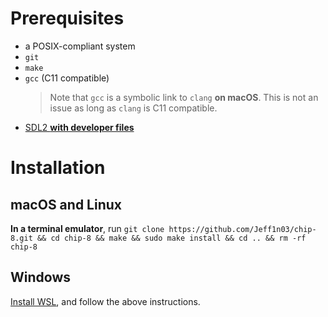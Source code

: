 # Prerequisites
- a POSIX-compliant system
- `git`
- `make`
- `gcc` (C11 compatible)
    > Note that `gcc` is a symbolic link to `clang` **on macOS**. This is not an issue as long as `clang` is C11 compatible.
- [SDL2 **with developer files**](https://wiki.libsdl.org/SDL2/Installation)
# Installation
## macOS and Linux
**In a terminal emulator**, run `git clone https://github.com/Jeff1n03/chip-8.git && cd chip-8 && make && sudo make install && cd .. && rm -rf chip-8`
## Windows
[Install WSL](https://learn.microsoft.com/en-us/windows/wsl/install), and follow the above instructions.
